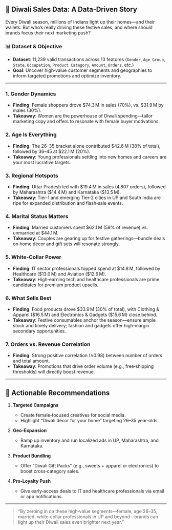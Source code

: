 ## 🎉 Diwali Sales Data: A Data‑Driven Story

Every Diwali season, millions of Indians light up their homes—and their wallets. But who’s really driving these festive sales, and where should brands focus their next marketing push?

### 📊 Dataset & Objective
- **Dataset**: 11,239 valid transactions across 13 features (`Gender`, `Age Group`, `State`, `Occupation`, `Product Category`, `Amount`, `Orders`, etc.)  
- **Goal**: Uncover high‑value customer segments and geographies to inform targeted promotions and optimize inventory.

---

### 1. Gender Dynamics
- **Finding**: Female shoppers drove \$74.3 M in sales (70%), vs. \$31.9 M by males (30%).  
- **Takeaway**: Women are the powerhouse of Diwali spending—tailor marketing copy and offers to resonate with female buyer motivations.

### 2. Age Is Everything
- **Finding**: The 26–35 bracket alone contributed \$42.6 M (38% of total), followed by 36–45 at \$22.1 M (20%).  
- **Takeaway**: Young professionals settling into new homes and careers are your most lucrative targets.

### 3. Regional Hotspots
- **Finding**: Uttar Pradesh led with \$19.4 M in sales (4,807 orders), followed by Maharashtra (\$14.4 M) and Karnataka (\$13.5 M).  
- **Takeaway**: Tier‑1 and emerging Tier‑2 cities in UP and South India are ripe for expanded distribution and flash‑sale events.

### 4. Marital Status Matters
- **Finding**: Married customers spent \$62.1 M (59% of revenue) vs. unmarried at \$44.1 M.  
- **Takeaway**: Couples are gearing up for festive gatherings—bundle deals on home décor and gift sets will resonate strongly.

### 5. White‑Collar Power
- **Finding**: IT sector professionals topped spend at \$14.8 M, followed by Healthcare (\$13.0 M) and Aviation (\$12.6 M).  
- **Takeaway**: High‑earning tech and healthcare professionals are prime candidates for premium product upsells.

### 6. What Sells Best
- **Finding**: Food products drove \$33.9 M (30% of total), with Clothing & Apparel (\$16.5 M) and Electronics & Gadgets (\$15.6 M) close behind.  
- **Takeaway**: Festive consumables anchor the season—ensure ample stock and timely delivery; fashion and gadgets offer high‑margin secondary opportunities.

### 7. Orders vs. Revenue Correlation
- **Finding**: Strong positive correlation (≈0.98) between number of orders and total amount.  
- **Takeaway**: Promotions that drive order volume (e.g., free‑shipping thresholds) will directly boost revenue.

---

## 🚀 Actionable Recommendations
1. **Targeted Campaigns**  
   - Create female‑focused creatives for social media.  
   - Highlight “Diwali décor for your home” targeting 26–35 year‑olds.

2. **Geo‑Expansion**  
   - Ramp up inventory and run localized ads in UP, Maharashtra, and Karnataka.

3. **Product Bundling**  
   - Offer “Diwali Gift Packs” (e.g., sweets + apparel or electronics) to boost cross‑category sales.

4. **Pro‑Loyalty Push**  
   - Give early‑access deals to IT and healthcare professionals via email or app notifications.

---

> “By zeroing in on these high‑value segments—female, age 26–35, married, white‑collar professionals in UP and beyond—brands can light up their Diwali sales even brighter next year.”  
